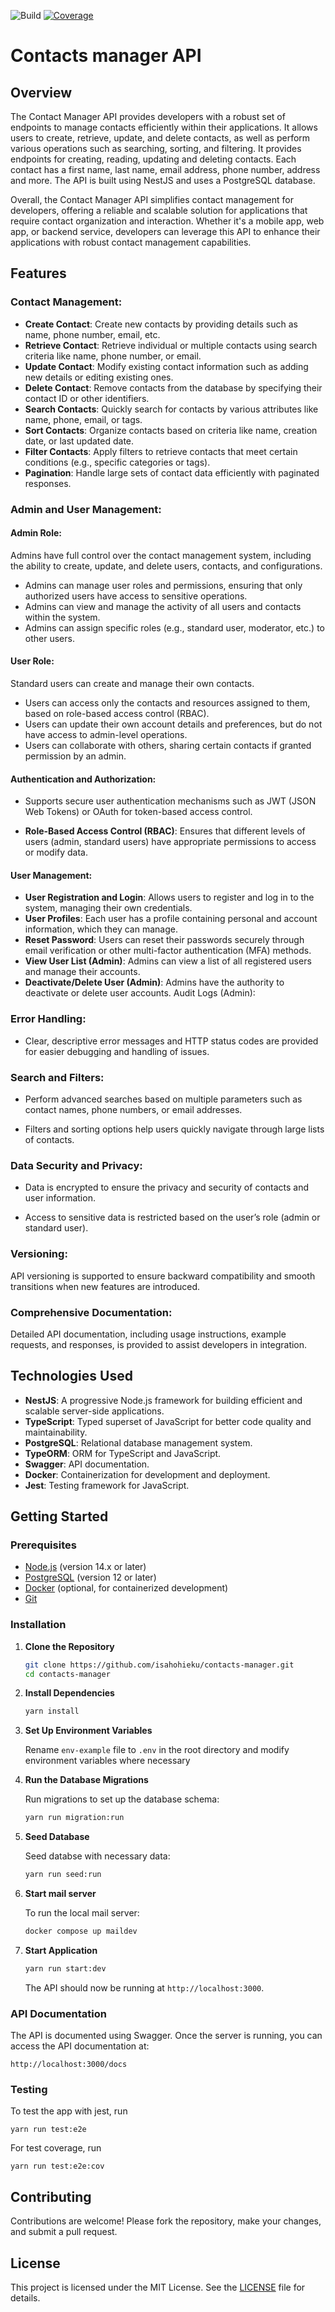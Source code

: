 
<!-- README.md -->
![Build](https://github.com/isahohieku/contacts-manager/actions/workflows/integration.yml/badge.svg?branch=dev)
[![Coverage](https://codecov.io/gh/isahohieku/contacts-manager/graph/badge.svg?token=1RHWQZT1DJ)](https://codecov.io/gh/isahohieku/contacts-manager)

# Contacts manager API

## Overview

The Contact Manager API provides developers with a robust set of endpoints to manage contacts efficiently within their applications. It allows users to create, retrieve, update, and delete contacts, as well as perform various operations such as searching, sorting, and filtering. It provides endpoints for creating, reading, updating and deleting contacts. Each contact has a first name, last name, email address, phone number, address and more. The API is built using NestJS and uses a PostgreSQL database.

Overall, the Contact Manager API simplifies contact management for developers, offering a reliable and scalable solution for applications that require contact organization and interaction. Whether it's a mobile app, web app, or backend service, developers can leverage this API to enhance their applications with robust contact management capabilities.

## Features

### Contact Management:

- **Create Contact**: Create new contacts by providing details such as name, phone number, email, etc.
- **Retrieve Contact**: Retrieve individual or multiple contacts using search criteria like name, phone number, or email.
- **Update Contact**: Modify existing contact information such as adding new details or editing existing ones.
- **Delete Contact**: Remove contacts from the database by specifying their contact ID or other identifiers.
- **Search Contacts**: Quickly search for contacts by various attributes like name, phone, email, or tags.
- **Sort Contacts**: Organize contacts based on criteria like name, creation date, or last updated date.
- **Filter Contacts**: Apply filters to retrieve contacts that meet certain conditions (e.g., specific categories or tags).
- **Pagination**: Handle large sets of contact data efficiently with paginated responses.

### Admin and User Management:

#### Admin Role:
Admins have full control over the contact management system, including the ability to create, update, and delete users, contacts, and configurations.

- Admins can manage user roles and permissions, ensuring that only authorized users have access to sensitive operations.
- Admins can view and manage the activity of all users and contacts within the system.
- Admins can assign specific roles (e.g., standard user, moderator, etc.) to other users.

#### User Role:
Standard users can create and manage their own contacts.

- Users can access only the contacts and resources assigned to them, based on role-based access control (RBAC).
- Users can update their own account details and preferences, but do not have access to admin-level operations.
- Users can collaborate with others, sharing certain contacts if granted permission by an admin.

#### Authentication and Authorization:

- Supports secure user authentication mechanisms such as JWT (JSON Web Tokens) or OAuth for token-based access control.

- **Role-Based Access Control (RBAC)**: Ensures that different levels of users (admin, standard users) have appropriate permissions to access or modify data.

#### User Management:

- **User Registration and Login**: Allows users to register and log in to the system, managing their own credentials.
- **User Profiles**: Each user has a profile containing personal and account information, which they can manage.
- **Reset Password**: Users can reset their passwords securely through email verification or other multi-factor authentication (MFA) methods.
- **View User List (Admin)**: Admins can view a list of all registered users and manage their accounts.
- **Deactivate/Delete User (Admin)**: Admins have the authority to deactivate or delete user accounts.
Audit Logs (Admin):

### Error Handling:

- Clear, descriptive error messages and HTTP status codes are provided for easier debugging and handling of issues.

### Search and Filters:

- Perform advanced searches based on multiple parameters such as contact names, phone numbers, or email addresses.

- Filters and sorting options help users quickly navigate through large lists of contacts.

### Data Security and Privacy:

- Data is encrypted to ensure the privacy and security of contacts and user information.

- Access to sensitive data is restricted based on the user’s role (admin or standard user).

### Versioning:

API versioning is supported to ensure backward compatibility and smooth transitions when new features are introduced.

### Comprehensive Documentation:

Detailed API documentation, including usage instructions, example requests, and responses, is provided to assist developers in integration.


## Technologies Used
- **NestJS**: A progressive Node.js framework for building efficient and scalable server-side applications.
- **TypeScript**: Typed superset of JavaScript for better code quality and maintainability.
- **PostgreSQL**: Relational database management system.
- **TypeORM**: ORM for TypeScript and JavaScript.
- **Swagger**: API documentation.
- **Docker**: Containerization for development and deployment.
- **Jest**: Testing framework for JavaScript.

## Getting Started

### Prerequisites

- [Node.js](https://nodejs.org/) (version 14.x or later)
- [PostgreSQL](https://www.postgresql.org/) (version 12 or later)
- [Docker](https://www.docker.com/) (optional, for containerized development)
- [Git](https://git-scm.com/)

### Installation

1. **Clone the Repository**

   ```bash
   git clone https://github.com/isahohieku/contacts-manager.git
   cd contacts-manager
   ```

2. **Install Dependencies**

   ```bash
   yarn install
   ```

3. **Set Up Environment Variables**

   Rename `env-example` file to `.env` in the root directory and modify environment variables where necessary


4. **Run the Database Migrations**

   Run migrations to set up the database schema:

   ```bash
   yarn run migration:run
   ```

5. **Seed Database**

   Seed databse with necessary data:

   ```bash
   yarn run seed:run
   ```

6. **Start mail server**

   To run the local mail server:

   ```bash
   docker compose up maildev
   ```

7. **Start Application**

   ```bash
   yarn run start:dev
   ```

   The API should now be running at `http://localhost:3000`.

### API Documentation

The API is documented using Swagger. Once the server is running, you can access the API documentation at:

```
http://localhost:3000/docs
```

### Testing

To test the app with jest, run

```
yarn run test:e2e
```

For test coverage, run

```
yarn run test:e2e:cov
```


## Contributing

Contributions are welcome! Please fork the repository, make your changes, and submit a pull request.

## License

This project is licensed under the MIT License. See the [LICENSE](LICENSE) file for details.
